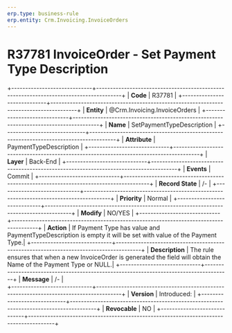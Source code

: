 ```yaml
---
erp.type: business-rule
erp.entity: Crm.Invoicing.InvoiceOrders
---
```


# R37781 InvoiceOrder - Set Payment Type Description
+-----------------------------+---------------------------------------------------------------------------------------+
| **Code**                    | R37781                                                                                |
+-----------------------------+---------------------------------------------------------------------------------------+
| **Entity**                  | @Crm.Invoicing.InvoiceOrders                                                          |
+-----------------------------+---------------------------------------------------------------------------------------+
| **Name**                    | SetPaymentTypeDescription                                                             |
+-----------------------------+---------------------------------------------------------------------------------------+
| **Attribute**               | PaymentTypeDescription                                                                |
+-----------------------------+---------------------------------------------------------------------------------------+
| **Layer**                   | Back-End                                                                              |
+-----------------------------+---------------------------------------------------------------------------------------+
| **Events**                  | Commit                                                                                |
+-----------------------------+---------------------------------------------------------------------------------------+
| **Record State**            | /-                                                                                    |
+-----------------------------+---------------------------------------------------------------------------------------+
| **Priority**                | Normal                                                                                |
+-----------------------------+---------------------------------------------------------------------------------------+
| **Modify**                  | NO/YES                                                                                |
+-----------------------------+---------------------------------------------------------------------------------------+
| **Action**                  | If Payment Type has value and PaymentTypeDescription is empty it will be set with value of the Payment Type.|
+-----------------------------+---------------------------------------------------------------------------------------+
| **Description**             | The rule ensures that when a new InvoiceOrder is generated the field will obtain the Name of the Payment Type or NULL.|
+-----------------------------+---------------------------------------------------------------------------------------+
| **Message**                 | /-                                                                                    |                         
+-----------------------------+---------------------------------------------------------------------------------------+
| **Version**                 | Introduced:                                                                           |
+-----------------------------+---------------------------------------------------------------------------------------+
| **Revocable**               | NO                                                                                    |
+-----------------------------+---------------------------------------------------------------------------------------+
